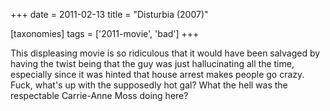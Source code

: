 +++
date = 2011-02-13
title = "Disturbia (2007)"

[taxonomies]
tags = ['2011-movie', 'bad']
+++

This displeasing movie is so ridiculous that it would have been salvaged
by having the twist being that the guy was just hallucinating all the
time, especially since it was hinted that house arrest makes people go
crazy. Fuck, what\'s up with the supposedly hot gal? What the hell was
the respectable Carrie-Anne Moss doing here?
